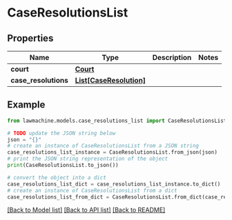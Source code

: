 # CaseResolutionsList


## Properties

Name | Type | Description | Notes
------------ | ------------- | ------------- | -------------
**court** | [**Court**](Court.md) |  | 
**case_resolutions** | [**List[CaseResolution]**](CaseResolution.md) |  | 

## Example

```python
from lawmachine.models.case_resolutions_list import CaseResolutionsList

# TODO update the JSON string below
json = "{}"
# create an instance of CaseResolutionsList from a JSON string
case_resolutions_list_instance = CaseResolutionsList.from_json(json)
# print the JSON string representation of the object
print(CaseResolutionsList.to_json())

# convert the object into a dict
case_resolutions_list_dict = case_resolutions_list_instance.to_dict()
# create an instance of CaseResolutionsList from a dict
case_resolutions_list_from_dict = CaseResolutionsList.from_dict(case_resolutions_list_dict)
```
[[Back to Model list]](../README.md#documentation-for-models) [[Back to API list]](../README.md#documentation-for-api-endpoints) [[Back to README]](../README.md)


